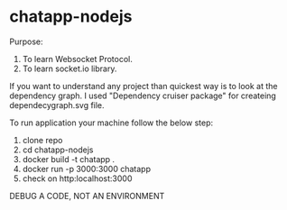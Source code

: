 # chatapp-nodejs

Purpose:
1. To learn Websocket Protocol.
2. To learn socket.io library.

If you want to understand any project than quickest way is to look at the dependency graph.
I used "Dependency cruiser package" for createing dependecygraph.svg file.

To run application your machine follow the below step:
1. clone repo
2. cd chatapp-nodejs
3. docker build -t chatapp .
4. docker run -p 3000:3000 chatapp
5. check on http:localhost:3000

DEBUG A CODE, NOT AN ENVIRONMENT
